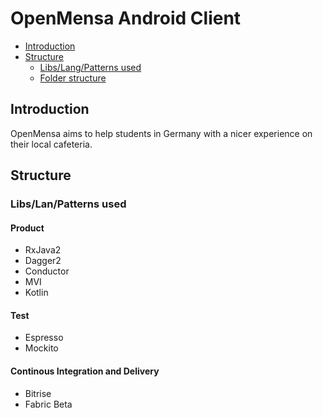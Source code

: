 # OpenMensa Android Client
<!-- toc -->

* [Introduction](#introduction)
* [Structure](#structure)
  * [Libs/Lang/Patterns used](#libraries-used)
  * [Folder structure](#folder-structure)

<!-- toc stop -->

## Introduction

OpenMensa aims to help students in Germany with a nicer experience on their local cafeteria.

## Structure

### Libs/Lan/Patterns used
#### Product
* RxJava2
* Dagger2
* Conductor
* MVI
* Kotlin

#### Test
* Espresso
* Mockito

#### Continous Integration and Delivery
* Bitrise
* Fabric Beta
